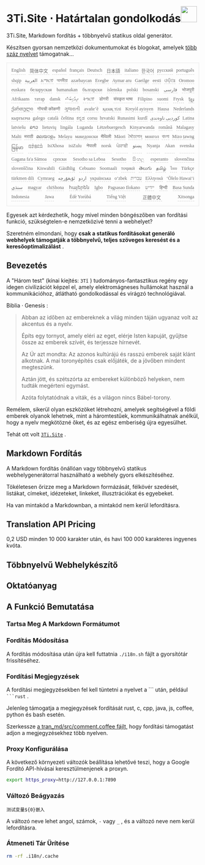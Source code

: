 <h1 style="justify-content:space-between">3Ti.Site ⋅ Határtalan gondolkodás<img src="//i-01.eu.org/3Ti/logo.svg" style="user-select:none;margin-top:-1px;width:42px"></h1>

3Ti.Site, Markdown fordítás + többnyelvű statikus oldal generátor.

Készítsen gyorsan nemzetközi dokumentumokat és blogokat, amelyek [több száz nyelvet](https://github.com/i18n-site/node/blob/main/lang/src/index.js) támogatnak...

<pre class="langli" style="display:flex;flex-wrap:wrap;background:transparent;border:1px solid #eee;font-size:12px;box-shadow:0 0 3px inset #eee;padding:12px 5px 4px 12px;justify-content:space-between;"><style>pre.langli i{font-weight:300;font-family:s;margin-right:7px;margin-bottom:8px;font-style:normal;color:#666;border-bottom:1px dashed #ccc;}</style><i>English</i><i> 简体中文 </i><i>español</i><i>français</i><i>Deutsch</i><i> 日本語 </i><i>italiano</i><i>한국어</i><i>русский</i><i>português</i><i>shqip</i><i>‫العربية‬</i><i>አማርኛ</i><i>অসমীয়া</i><i>azərbaycan</i><i>Eʋegbe</i><i>Aymar aru</i><i>Gaeilge</i><i>eesti</i><i>ଓଡ଼ିଆ</i><i>Oromoo</i><i>euskara</i><i>беларуская</i><i>bamanakan</i><i>български</i><i>íslenska</i><i>polski</i><i>bosanski</i><i>‫فارسی‬</i><i>भोजपुरी</i><i>Afrikaans</i><i>татар</i><i>dansk</i><i>‫ދިވެހިބަސް‬</i><i>ትግርኛ</i><i>डोगरी</i><i>संस्कृत भाषा</i><i>Filipino</i><i>suomi</i><i>Frysk</i><i>ខ្មែរ</i><i>ქართული</i><i>गोंयची कोंकणी</i><i>ગુજરાતી</i><i>avañe’ẽ</i><i>қазақ тілі</i><i>Kreyòl ayisyen</i><i>Hausa</i><i>Nederlands</i><i>кыргызча</i><i>galego</i><i>català</i><i>čeština</i><i>ಕನ್ನಡ</i><i>corsu</i><i>hrvatski</i><i>Runasimi</i><i>kurdî</i><i>‫کوردیی ناوەندی‬</i><i>Latina</i><i>latviešu</i><i>ລາວ</i><i>lietuvių</i><i>lingála</i><i>Luganda</i><i>Lëtzebuergesch</i><i>Kinyarwanda</i><i>română</i><i>Malagasy</i><i>Malti</i><i>मराठी</i><i>മലയാളം</i><i>Melayu</i><i>македонски</i><i>मैथिली</i><i>Māori</i><i>মৈতৈলোন্</i><i>монгол</i><i>বাংলা</i><i>Mizo ṭawng</i><i>မြန်မာ</i><i>𞄀𞄄𞄰𞄩𞄍𞄜𞄰</i><i>IsiXhosa</i><i>isiZulu</i><i>नेपाली</i><i>norsk</i><i>ਪੰਜਾਬੀ</i><i>‫پښتو‬</i><i>Nyanja</i><i>Akan</i><i>svenska</i><i>Gagana fa'a Sāmoa</i><i>српски</i><i>Sesotho sa Leboa</i><i>Sesotho</i><i>සිංහල</i><i>esperanto</i><i>slovenčina</i><i>slovenščina</i><i>Kiswahili</i><i>Gàidhlig</i><i>Cebuano</i><i>Soomaali</i><i>тоҷикӣ</i><i>తెలుగు</i><i>தமிழ்</i><i>ไทย</i><i>Türkçe</i><i>türkmen dili</i><i>Cymraeg</i><i>‫ئۇيغۇرچە‬</i><i>‫اردو‬</i><i>українська</i><i>o‘zbek</i><i>‫עברית‬</i><i>Ελληνικά</i><i>ʻŌlelo Hawaiʻi</i><i>‫سنڌي‬</i><i>magyar</i><i>chiShona</i><i>հայերեն</i><i>Igbo</i><i>Pagsasao Ilokano</i><i>‫ייִדיש‬</i><i>हिन्दी</i><i>Basa Sunda</i><i>Indonesia</i><i>Jawa</i><i>Èdè Yorùbá</i><i>Tiếng Việt</i><i> 正體中文 </i><i>Xitsonga</i></pre>

Egyesek azt kérdezhetik, hogy mivel minden böngészőben van fordítási funkció, szükségtelen-e nemzetközivé tenni a webhelyet?

Szeretném elmondani, hogy **csak a statikus fordításokat generáló webhelyek támogatják a többnyelvű, teljes szöveges keresést és a keresőoptimalizálást** .

## Bevezetés

A &quot;Három test&quot; (kínai kiejtés: `3Tǐ` ) tudományos-fantasztikus regény egy idegen civilizációt képzel el, amely elektromágneses hullámokat használ a kommunikációhoz, átlátható gondolkodással és virágzó technológiával.

Biblia · Genesis :

> Abban az időben az embereknek a világ minden táján ugyanaz volt az akcentus és a nyelv.
>
> Építs egy tornyot, amely eléri az eget, elérje Isten kapuját, gyűjtse össze az emberek szívét, és terjessze hírnevét.
>
> Az Úr azt mondta: Az azonos kultúrájú és rasszú emberek saját klánt alkotnak. A mai toronyépítés csak előjáték, de a jövőben mindent megteszünk.
>
> Aztán jött, és szétszórta az embereket különböző helyeken, nem tudták megérteni egymást.
>
> Azóta folytatódnak a viták, és a világon nincs Bábel-torony.

Remélem, sikerül olyan eszközöket létrehozni, amelyek segítségével a földi emberek olyanok lehetnek, mint a háromtestűek, kommunikálhatnak anélkül, hogy a nyelv megkötözné őket, és az egész emberiség újra egyesülhet.

Tehát ott volt [`3Ti.Site`](//3Ti.Site) .

## Markdown Fordítás

A Markdown fordítás önállóan vagy többnyelvű statikus webhelygenerátorral használható a webhely gyors elkészítéséhez.

Tökéletesen őrizze meg a Markdown formázását, félkövér szedését, listákat, címeket, idézeteket, linkeket, illusztrációkat és egyebeket.

Ha van mintakód a Markdownban, a mintakód nem kerül lefordításra.

## Translation API Pricing

0,2 USD minden 10 000 karakter után, és havi 100 000 karakteres ingyenes kvóta.

## Többnyelvű Webhelykészítő

## Oktatóanyag

## A Funkció Bemutatása

### Tartsa Meg A Markdown Formátumot

### Fordítás Módosítása

A fordítás módosítása után újra kell futtatnia `./i18n.sh` fájlt a gyorsítótár frissítéséhez.

### Fordítási Megjegyzések

A fordítási megjegyzésekben fel kell tüntetni a nyelvet a \``` után, például ` ```rust` .

Jelenleg támogatja a megjegyzések fordítását rust, c, cpp, java, js, coffee, python és bash esetén.

Szerkessze [a tran_md/src/comment.coffee fájlt,](https://github.com/i18n-site/node/blob/main/tran_md/src/comment.coffee) hogy fordítási támogatást adjon a megjegyzésekhez több nyelven.

### Proxy Konfigurálása

A következő környezeti változók beállítása lehetővé teszi, hogy a Google Fordító API-hívásai keresztülmenjenek a proxyn.

```bash
export https_proxy=http://127.0.0.1:7890
```

### Változó Beágyazás

```
测试变量${0}嵌入
```

A változó neve lehet angol, számok, `-` vagy `_` , és a változó neve nem kerül lefordításra.

### Átmeneti Tár Ürítése

```bash
rm -rf .i18n/.cache
```
